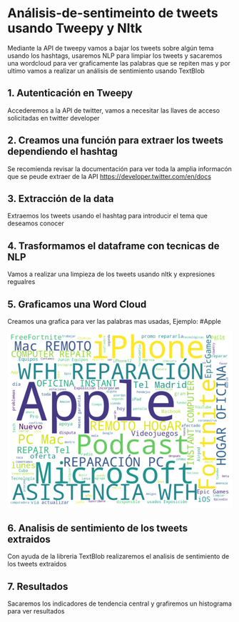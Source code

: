 # Análisis-de-sentimeinto de tweets usando Tweepy y Nltk
Mediante la API de tweepy vamos a bajar los tweets sobre algún tema usando los hashtags, usaremos NLP para limpiar los tweets y sacaremos una  wordcloud para ver graficamente las palabras que se repiten mas y por ultimo vamos a realizar un análisis de sentimiento usando TextBlob

## 1. Autenticación en Tweepy
Accederemos a la API de twitter, vamos a necesitar las llaves de acceso solicitadas en twitter developer

## 2. Creamos una función para extraer los tweets dependiendo el hashtag
Se recomienda revisar la documentación para ver toda la amplia informacón que se peude extraer de la API https://developer.twitter.com/en/docs

## 3. Extracción de la data
Extraemos los tweets usando el hashtag para introducir el tema que deseamos conocer

## 4. Trasformamos el dataframe con tecnicas de NLP
Vamos a realizar una limpieza de los tweets usando nltk y expresiones regualres

## 5. Graficamos una Word Cloud
Creamos una grafica para ver las palabras mas usadas, Ejemplo: #Apple

![alt text](https://github.com/deoa17/Analisis-de-sentimeinto/blob/master/WordCloud.png)

## 6. Analisis de sentimiento de los tweets extraidos
Con ayuda de la libreria TextBlob realizaremos el analisis de sentimiento de los tweets extraidos

## 7. Resultados
Sacaremos los indicadores de tendencia central y grafiremos un histograma para ver resultados
